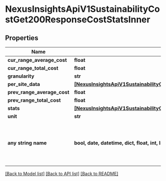# NexusInsightsApiV1SustainabilityCostGet200ResponseCostStatsInner


## Properties
Name | Type | Description | Notes
------------ | ------------- | ------------- | -------------
**cur_range_average_cost** | **float** |  | [optional] 
**cur_range_total_cost** | **float** |  | [optional] 
**granularity** | **str** |  | [optional] 
**per_site_data** | [**[NexusInsightsApiV1SustainabilityCostGet200ResponseCostStatsInnerPerSiteDataInner]**](NexusInsightsApiV1SustainabilityCostGet200ResponseCostStatsInnerPerSiteDataInner.md) |  | [optional] 
**prev_range_average_cost** | **float** |  | [optional] 
**prev_range_total_cost** | **float** |  | [optional] 
**stats** | [**[NexusInsightsApiV1SustainabilityCostGet200ResponseCostStatsInnerStatsInner]**](NexusInsightsApiV1SustainabilityCostGet200ResponseCostStatsInnerStatsInner.md) |  | [optional] 
**unit** | **str** |  | [optional] 
**any string name** | **bool, date, datetime, dict, float, int, list, str, none_type** | any string name can be used but the value must be the correct type | [optional]

[[Back to Model list]](../README.md#documentation-for-models) [[Back to API list]](../README.md#documentation-for-api-endpoints) [[Back to README]](../README.md)


